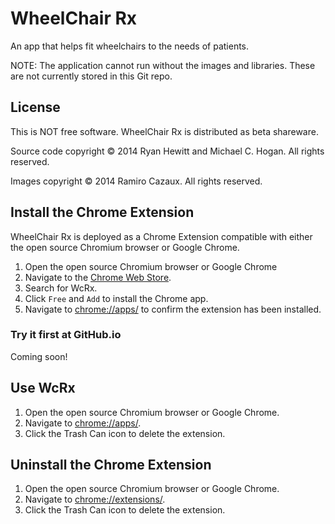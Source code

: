 # WheelChair Rx
An app that helps fit wheelchairs to the needs of patients.

NOTE: The application cannot run without the images and libraries. These are not currently stored in this Git repo.

## License
This is NOT free software. WheelChair Rx is distributed as beta shareware.

Source code copyright &copy; 2014 Ryan Hewitt and Michael C. Hogan. All rights reserved.

Images copyright &copy; 2014 Ramiro Cazaux. All rights reserved.

## Install the Chrome Extension
WheelChair Rx is deployed as a Chrome Extension compatible with either the open source Chromium browser or Google Chrome.

1. Open the open source Chromium browser or Google Chrome
2. Navigate to the [Chrome Web Store](https://chrome.google.com/webstore/category/extensions?hl=en-US).
3. Search for WcRx.
4. Click `Free` and `Add` to install the Chrome app.
5. Navigate to <chrome://apps/> to confirm the extension has been installed.

### Try it first at GitHub.io
Coming soon!

## Use WcRx
1. Open the open source Chromium browser or Google Chrome.
2. Navigate to <chrome://apps/>.
3. Click the Trash Can icon to delete the extension.

## Uninstall the Chrome Extension
1. Open the open source Chromium browser or Google Chrome.
2. Navigate to <chrome://extensions/>.
3. Click the Trash Can icon to delete the extension.
